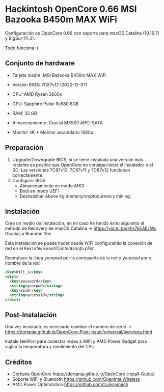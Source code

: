 # Hackintosh OpenCore 0.66 MSI Bazooka B450m MAX WiFi

Configuración de OpenCore 0.66 con soporte para macOS Catalina (10.16.7) y BigSur (11.2). 

Todo funciona :)

## Conjunto de hardware

* Tarjeta madre: MSI Bazooka B450m MAX WiFi 

* Versión BIOS: 7C87v12 (2020-12-07)
* CPU: AMD Ryzen 3600x 
* GPU: Sapphire Pulse Rx580 8GB
* RAM: 32 GB
* Almacenamiento: Crucial MX500 AHCI SATA
* Monitor 4K + Monitor secundario 1080p

## Preparación

1. Upgrade/Downgrade BIOS, si se tiene instalada una versión más reciente es posible que OpenCore no consiga iniciar el instalador o el SO. Las versiones 7C87v10, 7C87v11 y 7C87v12 funcionan correctamente.
2. Configurar BIOS
   - Almacenamiento en modo AHCI
   - Boot en modo UEFI
   - Deshabilitar Above 4g memory/cryptocurrency mining.

## Instalación

Cree un medio de instalación, en mi caso he tenido éxito siguiento el método de Recovery de macOS Catalina ->  https://youtu.be/khs7kEAELWc Gracias a Brandon Yen.

Esta instalación se puede hacer desde WiFi configurando la conexión de red en el Kext *itlwm.kext/Contents/Info.plist*

Reemplace la línea *yourpwd* por la contraseña de la red y *yourssid* por el nombre de la red

```                xml
<key>WiFi_1</key>
<dict>
  <key>password</key>
  <string>yourpwd</string>
  <key>ssid</key>
  <string>yourssid</string>
</dict>
```

## Post-Instalación

Una vez instalado, es necesario cambiar el número de serie -> https://dortania.github.io/OpenCore-Post-Install/universal/iservices.html

Instale HeliPort para conectar redes a WiFi y AMD Power Gadget para vigilar la temperatura y rendimiento del CPU.

## Créditos

* Dortiana OpenCore https://dortania.github.io/OpenCore-Install-Guide/
* Soporte WiFi y Bluetooth https://github.com/OpenIntelWireless 
* AMD Power Optimization https://github.com/trulyspinach

